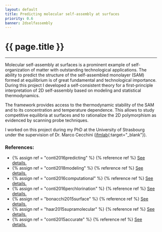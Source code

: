 ```yaml
---
layout: default
title: Predicting molecular self-assembly at surfaces
priority: 0.6
banner: 2dselfassembly
---
```


{{ page.title }}
===============
---

Molecular self-assembly at surfaces is a prominent example of self-organization
of matter with outstanding technological applications. The ability to predict
the structure of the self-assembled monolayer (SAM) formed at equilibrium is of
great fundamental and technological importance. During this project I developed
a self-consistent theory for a first-principle interpretation of 2D
self-assembly based on modeling and statistical thermodynamics. 

The framework provides access to the thermodynamic stability of the SAM and to
its concentration and temperature dependence. This allows to study competitive
equilibria at surfaces and to rationalize the 2D polymorphism as evidenced by
scanning probe techniques.

I worked on this project during my PhD at the University of Strasbourg under
the supervision of Dr. Marco Cecchini
([ifmlab](http://ifmlab.u-strasbg.fr){:target="_blank"}).


### References:

 - {% assign ref = "conti2016predicting" %} {% reference ref %} [See details.](/bib/{{ref}}.html)
 - {% assign ref = "conti2018modeling" %} {% reference ref %} [See details.](/bib/{{ref}}.html)
 - {% assign ref = "conti2016computational" %} {% reference ref %} [See details.](bib/{{ref}}.html)
 - {% assign ref = "conti2016perchlorination" %} {% reference ref %} [See details.](/bib/{{ref}}.html)
 - {% assign ref = "bonacchi2015surface" %} {% reference ref %} [See details.](/bib/{{ref}}.html)
 - {% assign ref = "haar2015supramolecular" %} {% reference ref %} [See details.](/bib/{{ref}}.html)
 - {% assign ref = "conti2015accurate" %} {% reference ref %} [See details.](/bib/{{ref}}.html)


